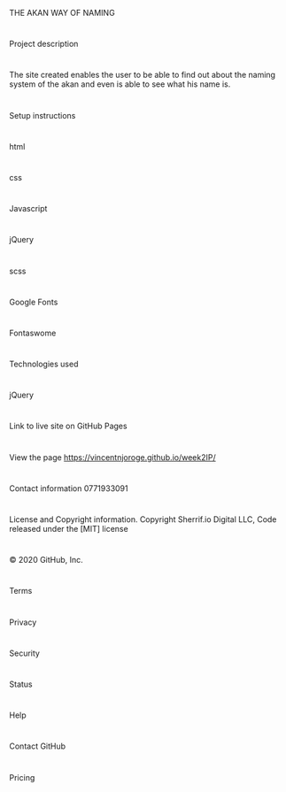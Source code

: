 THE AKAN WAY OF NAMING
#
Project description
#
The site created enables the user to be able to find out about the naming system of the akan and even is able to see what his name is.
#
Setup instructions
#
html
#
css
#
Javascript
#
jQuery
#
scss
#
Google Fonts
#
Fontaswome
#
Technologies used
#
jQuery
#
Link to live site on GitHub Pages 
#
View the page https://vincentnjoroge.github.io/week2IP/
#
Contact information
0771933091
#
License and Copyright information.
Copyright Sherrif.io Digital LLC, Code released under the [MIT] license
#
© 2020 GitHub, Inc.
#
Terms
#
Privacy
#
Security
#
Status
#
Help
#
Contact GitHub
#
Pricing
#
